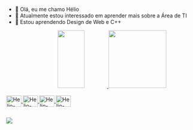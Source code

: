 - 👋 Olá, eu me chamo Hélio
- 👀 Atualmente estou interessado em aprender mais sobre a Área de TI
- 🌱 Estou aprendendo Design de Web e C++

<div align="center">
  <a href="https://github.com/H3LIO7">
  <img height="154em" width="38%" src="https://github-readme-stats.vercel.app/api?username=H3LIO7&show_icons=true&theme=dracula&include_all_commits=true&count_private=true"/>
  <img height="154em" width "15%" src="https://github-readme-stats.vercel.app/api/top-langs/?username=H3LIO7&layout=compact&langs_count=7&theme=dracula"/>
</div>
  
 <div style="display: inline_block"><br>
  <img align="center" alt="Helio-C++" height="30" width="40"  src="https://cdn.jsdelivr.net/gh/devicons/devicon/icons/cplusplus/cplusplus-original.svg">
  <img align="center" alt="Helio-JS" height="30" width="40"  src="https://cdn.jsdelivr.net/gh/devicons/devicon/icons/javascript/javascript-original.svg">
  <img align="center" alt="Helio-HTML5" height="30" width="40" src="https://cdn.jsdelivr.net/gh/devicons/devicon/icons/html5/html5-original.svg" >
  <img align="center" alt="Helio-CSS" height="30" width="40" src="https://cdn.jsdelivr.net/gh/devicons/devicon/icons/css3/css3-original.svg">
 
</div>
  
##
<div>
   <a href="https://www.linkedin.com/in/hélio-césar-2309b2186/" target="_blank"><img src="https://img.shields.io/badge/-LinkedIn-%230077B5?style=for-the-badge&logo=linkedin&logoColor=white" target="_blank"></a> 
  
  </div>

<!---
H3LIO7/H3LIO7 is a ✨ special ✨ repository because its `README.md` (this file) appears on your GitHub profile.
You can click the Preview link to take a look at your changes.
--->
